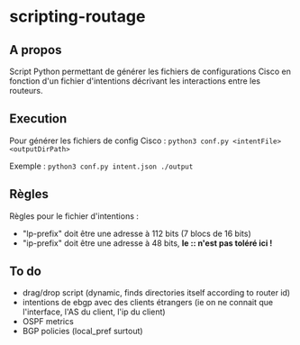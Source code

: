 # scripting-routage

## A propos
Script Python permettant de générer les fichiers de configurations Cisco en fonction d'un fichier d'intentions décrivant les interactions entre les routeurs.


## Execution
Pour générer les fichiers de config Cisco :
`python3 conf.py <intentFile> <outputDirPath>`

Exemple : 
`python3 conf.py intent.json ./output`

## Règles
Règles pour le fichier d'intentions :
 - "lp-prefix" doit être une adresse à 112 bits (7 blocs de 16 bits)
 - "ip-prefix" doit être une adresse à 48 bits, **le :: n'est pas toléré ici !**

## To do
 - drag/drop script (dynamic, finds directories itself according to router id)
 - intentions de ebgp avec des clients étrangers (ie on ne connait que l'interface, l'AS du client, l'ip du client)
 - OSPF metrics
 - BGP policies (local_pref surtout)
